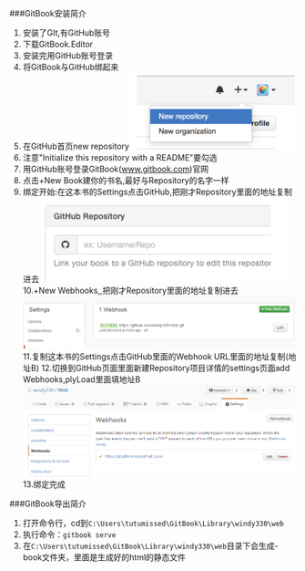 ###GitBook安装简介
1. 安装了GIt,有GitHub账号 
2. 下载GitBook.Editor
3. 安装完用GitHub账号登录
4. 将GitBook与GitHub绑起来
5. 在GitHub首页new repository
![](/assets/4.bmp)
6. 注意"Initialize this repository with a README"要勾选
7. 用GitHub账号登录GitBook(www.gitbook.com)官网
8. 点击+New Book建你的书名,最好与Repository的名字一样
9. 绑定开始:在这本书的Settings点击GitHub,把刚才Repository里面的地址复制进去
![](/assets/5.bmp)
10.+New Webhooks,,把刚才Repository里面的地址复制进去
![](/assets/7.bmp)
11.复制这本书的Settings点击GitHub里面的Webhook URL里面的地址复制(地址B)
12.切换到GitHub页面里面新建Repository项目详情的settings页面add Webhooks,plyLoad里面填地址B
![](/assets/8.bmp)
13.绑定完成

###GitBook导出简介
1. 打开命令行，cd到`C:\Users\tutumissed\GitBook\Library\windy330\web`
2. 执行命令：`gitbook serve`
3. 在`C:\Users\tutumissed\GitBook\Library\windy330\web`目录下会生成-book文件夹，里面是生成好的html的静态文件